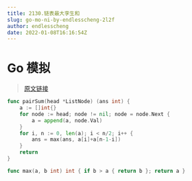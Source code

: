 ```yaml
---
title: 2130.链表最大孪生和
slug: go-mo-ni-by-endlesscheng-2l2f
author: endlesscheng
date: 2022-01-08T16:16:54Z
---
```

# Go 模拟
 
> [原文链接](https://leetcode.cn/problems/maximum-twin-sum-of-a-linked-list/solution/go-mo-ni-by-endlesscheng-2l2f)
```go
func pairSum(head *ListNode) (ans int) {
	a := []int{}
	for node := head; node != nil; node = node.Next {
		a = append(a, node.Val)
	}
	for i, n := 0, len(a); i < n/2; i++ {
		ans = max(ans, a[i]+a[n-1-i])
	}
	return
}

func max(a, b int) int { if b > a { return b }; return a }
```
